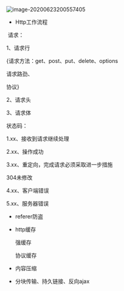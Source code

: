 ![image-20200623200557405](C:\Users\liudong\AppData\Roaming\Typora\typora-user-images\image-20200623200557405.png)

+ Http工作流程

​	请求：

1、请求行

{请求方法：get、post、put、delete、options

请求路劲、

协议}

2、请求头

3、请求体

状态码：

1.xx、接收到请求继续处理

2.xx、操作成功

3.xx、重定向，完成请求必须采取进一步措施

304未修改

4.xx、客户端错误

5.xx、服务器错误

+ referer防盗

+ http缓存

  强缓存

  协议缓存

+ 内容压缩
+ 分块传输、持久链接、反向ajax